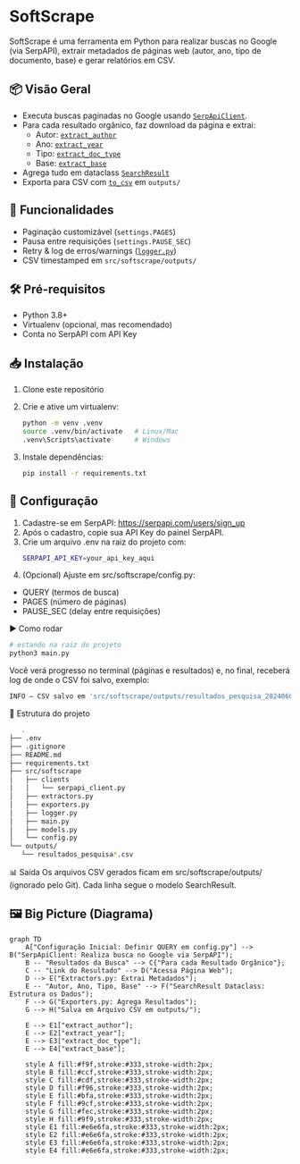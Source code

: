 # SoftScrape

SoftScrape é uma ferramenta em Python para realizar buscas no Google (via SerpAPI), extrair metadados de páginas web (autor, ano, tipo de documento, base) e gerar relatórios em CSV.

## 📦 Visão Geral

- Executa buscas paginadas no Google usando [`SerpApiClient`](src/softscrape/clients/serpapi_client.py).
- Para cada resultado orgânico, faz download da página e extrai:
  - Autor: [`extract_author`](src/softscrape/extractors.py)
  - Ano:   [`extract_year`](src/softscrape/extractors.py)
  - Tipo:  [`extract_doc_type`](src/softscrape/extractors.py)
  - Base:  [`extract_base`](src/softscrape/extractors.py)
- Agrega tudo em dataclass [`SearchResult`](src/softscrape/models.py)
- Exporta para CSV com [`to_csv`](src/softscrape/exporters.py) em `outputs/`

## 🚀 Funcionalidades

- Paginação customizável (`settings.PAGES`)
- Pausa entre requisições (`settings.PAUSE_SEC`)
- Retry & log de erros/warnings ([`logger.py`](src/softscrape/logger.py))
- CSV timestamped em `src/softscrape/outputs/`

## 🛠️ Pré-requisitos

- Python 3.8+
- Virtualenv (opcional, mas recomendado)
- Conta no SerpAPI com API Key

## 📥 Instalação

1. Clone este repositório
2. Crie e ative um virtualenv:

   ```bash
   python -m venv .venv
   source .venv/bin/activate   # Linux/Mac
   .venv\Scripts\activate      # Windows
   ```
3. Instale dependências:

   ```bash
   pip install -r requirements.txt
   ```

## 🔧 Configuração
1. Cadastre-se em SerpAPI:
   https://serpapi.com/users/sign_up
2. Após o cadastro, copie sua API Key do painel SerpAPI.
3. Crie um arquivo .env na raiz do projeto com:
   ```bash
   SERPAPI_API_KEY=your_api_key_aqui
   ```
4. (Opcional) Ajuste em src/softscrape/config.py:
- QUERY (termos de busca)
- PAGES (número de páginas)
- PAUSE_SEC (delay entre requisições)

▶️ Como rodar
   ```bash
   # estando na raiz do projeto
   python3 main.py
   ```
Você verá progresso no terminal (páginas e resultados) e, no final, receberá log de onde o CSV foi salvo, exemplo:
   ```bash
   INFO – CSV salvo em 'src/softscrape/outputs/resultados_pesquisa_20240601_103015.csv'
   ```

📂 Estrutura do projeto
   ```bash
      .
   ├── .env
   ├── .gitignore
   ├── README.md
   ├── requirements.txt
   ├── src/softscrape
   │   ├── clients
   │   │   └── serpapi_client.py
   │   ├── extractors.py
   │   ├── exporters.py
   │   ├── logger.py
   │   ├── main.py
   │   ├── models.py
   │   └── config.py
   └── outputs/
      └── resultados_pesquisa*.csv
   ```

📊 Saída
Os arquivos CSV gerados ficam em src/softscrape/outputs/ (ignorado pelo Git). Cada linha segue o modelo SearchResult.

## 🖼️ Big Picture (Diagrama)

```mermaid
graph TD
    A["Configuração Inicial: Definir QUERY em config.py"] --> B("SerpApiClient: Realiza busca no Google via SerpAPI");
    B -- "Resultados da Busca" --> C{"Para cada Resultado Orgânico"};
    C -- "Link do Resultado" --> D("Acessa Página Web");
    D --> E("Extractors.py: Extrai Metadados");
    E -- "Autor, Ano, Tipo, Base" --> F("SearchResult Dataclass: Estrutura os Dados");
    F --> G("Exporters.py: Agrega Resultados");
    G --> H("Salva em Arquivo CSV em outputs/");

    E --> E1["extract_author"];
    E --> E2["extract_year"];
    E --> E3["extract_doc_type"];
    E --> E4["extract_base"];

    style A fill:#f9f,stroke:#333,stroke-width:2px;
    style B fill:#ccf,stroke:#333,stroke-width:2px;
    style C fill:#cdf,stroke:#333,stroke-width:2px;
    style D fill:#f96,stroke:#333,stroke-width:2px;
    style E fill:#bfa,stroke:#333,stroke-width:2px;
    style F fill:#9cf,stroke:#333,stroke-width:2px;
    style G fill:#fec,stroke:#333,stroke-width:2px;
    style H fill:#9f9,stroke:#333,stroke-width:2px;
    style E1 fill:#e6e6fa,stroke:#333,stroke-width:2px;
    style E2 fill:#e6e6fa,stroke:#333,stroke-width:2px;
    style E3 fill:#e6e6fa,stroke:#333,stroke-width:2px;
    style E4 fill:#e6e6fa,stroke:#333,stroke-width:2px;
```